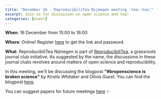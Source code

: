 ```yaml
---
title: "December 16 - ReproducibiliTea Nijmegen meeting :tea::tea:"
excerpt: Join us for discussion on open science and tea!
categories: [event]
---
```


**When**: 16 December from 15:00 to 16:00

**Where**: Online! Register [here](https://forms.gle/ivspd9sYykxbFkp86) to get the link and password.

**What**: ReproducibiliTea Nijmegen is part of [ReproducibiliTea](https://reproducibilitea.org/), a grassroots journal club initiative.
As suggested by the name, the discussions in these journal clubs revolves around matters of open science and reproducibility.

In this meeting, we'll be discussing the blogpost **"#bropenscience is broken science"** by _Kirstie Whitaker_ and _Olivia Guest_.
You can find the blogpost [here](https://thepsychologist.bps.org.uk/volume-33/november-2020/bropenscience-broken-science).

You can suggest papers for future meetings [here](https://docs.google.com/spreadsheets/d/1efHsgzEu9OqKNRk9EARDNL3gBfsPNRgbdt7-PhfWS-U/edit#gid=350301351) :sparkles:
